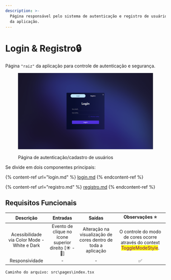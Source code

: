 ```yaml
---
description: >-
  Página responsável pelo sistema de autenticação e registro de usuários dentro
  da aplicação.
---
```


# Login & Registro🔒

Página `"raiz"` da aplicação para controle de autenticação e segurança.

<figure><img src="../../.gitbook/assets/image (8).png" alt=""><figcaption><p>Página de autenticação/cadastro de usuários</p></figcaption></figure>

Se divide em dois componentes principais:

{% content-ref url="login.md" %}
[login.md](login.md)
{% endcontent-ref %}

{% content-ref url="registro.md" %}
[registro.md](registro.md)
{% endcontent-ref %}

## Requisitos Funcionais

|                   Descrição                  |                       Entradas                       |                             Saídas                            |                                               Observações ⭐                                               |
| :------------------------------------------: | :--------------------------------------------------: | :-----------------------------------------------------------: | :-------------------------------------------------------------------------------------------------------: |
| Acessibilidade via Color Mode - White e Dark | Evento de clique no ícone superior direito \[☀ - 🌙] | Alteração na visualização de cores dentro de toda a aplicação | O controle do modo de cores ocorre através do context <mark style="color:purple;">ToggleModeStyle</mark>. |
|                Responsividade                |                           -                          |                               -                               |                                                     ✅                                                     |

```
Caminho do arquivo: src\pages\index.tsx
```
